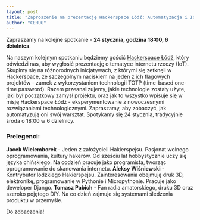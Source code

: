 ```yaml
---
layout: post
title: "Zaproszenie na prezentację Hackerspace Łódź: Automatyzacja i IoT w praktyce.  24.01.2024"
author: "CEHUG"
---
```

Zapraszamy na kolejne spotkanie - **24 stycznia, godzina 18:00, 6 dzielnica**.

Na naszym kolejnym spotkaniu będziemy gościć [Hackerspace Łódź](https://lodz.hackerspace.pl/), który odwiedzi nas, aby wygłosić prezentację o tematyce internetu rzeczy (IoT). Skupimy się na różnorodnych inicjatywach, z którymi się zetknęli w Hackerspace, ze szczególnym naciskiem na jeden z ich flagowych projektów - zamek z wykorzystaniem technologii TOTP (time-based one-time password). Razem przeanalizujemy, jakie technologie zostały użyte, jaki był początkowy zamysł projektu, oraz jak to wszystko wpisuje się w misję Hackerspace Łódź - eksperymentowanie z nowoczesnymi rozwiązaniami technologicznymi. Zapraszamy, aby zobaczyć, jak automatyzują oni swój warsztat.
Spotykamy się 24 stycznia, tradycyjnie środa o 18:00 w 6 dzielnicy.

### Prelegenci:
**Jacek Wielemborek** - Jeden z założycieli Hakierspejsu. Pasjonat wolnego oprogramowania, kultury hakerów. Od sześciu lat hobbystycznie uczy się języka chińskiego. Na codzień pracuje jako programista, tworząc oprogramowanie do skanowania internetu.
**Aleksy Wiśniewski** - Kontrybutor lodzkiego Hakierspejsu. Zainteresowania obejmują druk 3D, elektronikę, programowanie w Pythonie i Micropythonie. Pracuje jako deweloper Django.
**Tomasz Pabich** - Fan radia amatorskiego, druku 3D oraz szeroko pojętego DIY. Na co dzień zajmuje się systemami śledzenia produktu w przemyśle.

Do zobaczenia!

